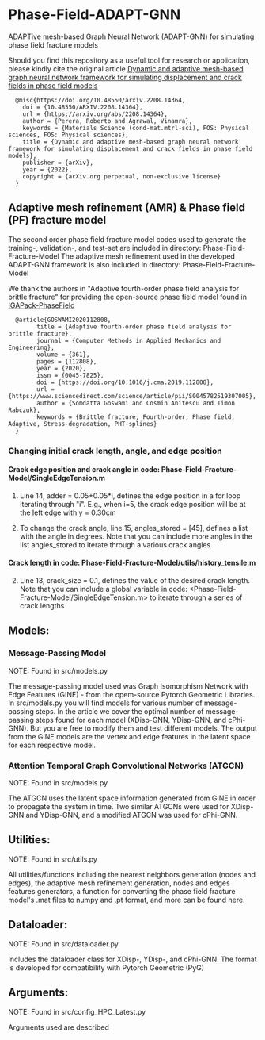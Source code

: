 # Phase-Field-ADAPT-GNN
ADAPTive mesh-based Graph Neural Network (ADAPT-GNN) for simulating phase field fracture models

Should you find this repository as a useful tool for research or application, please kindly cite the original article [Dynamic and adaptive mesh-based graph neural network framework for simulating displacement and crack fields in phase field models](https://arxiv.org/abs/2208.14364v2)

      @misc{https://doi.org/10.48550/arxiv.2208.14364,
        doi = {10.48550/ARXIV.2208.14364},
        url = {https://arxiv.org/abs/2208.14364},
        author = {Perera, Roberto and Agrawal, Vinamra},
        keywords = {Materials Science (cond-mat.mtrl-sci), FOS: Physical sciences, FOS: Physical sciences},
        title = {Dynamic and adaptive mesh-based graph neural network framework for simulating displacement and crack fields in phase field models},
        publisher = {arXiv},
        year = {2022},
        copyright = {arXiv.org perpetual, non-exclusive license}
      }

## Adaptive mesh refinement (AMR) & Phase field (PF) fracture model

The second order phase field fracture model codes used to generate the training-, validation-, and test-set are included in directory: Phase-Field-Fracture-Model
The adaptive mesh refinement used in the developed ADAPT-GNN framework is also included in directory: Phase-Field-Fracture-Model

We thank the authors in "Adaptive fourth-order phase field analysis for brittle fracture" for providing the open-source phase field model found in [IGAPack-PhaseField](https://github.com/somdattagoswami/IGAPack-PhaseField)

      @article{GOSWAMI2020112808,
            title = {Adaptive fourth-order phase field analysis for brittle fracture},
            journal = {Computer Methods in Applied Mechanics and Engineering},
            volume = {361},
            pages = {112808},
            year = {2020},
            issn = {0045-7825},
            doi = {https://doi.org/10.1016/j.cma.2019.112808},
            url = {https://www.sciencedirect.com/science/article/pii/S0045782519307005},
            author = {Somdatta Goswami and Cosmin Anitescu and Timon Rabczuk},
            keywords = {Brittle fracture, Fourth-order, Phase field, Adaptive, Stress-degradation, PHT-splines}
      }

### Changing initial crack length, angle, and edge position

#### Crack edge position and crack angle in code: Phase-Field-Fracture-Model/SingleEdgeTension.m

1) Line 14, adder = 0.05+0.05*i, defines the edge position in a for loop iterating through "i". 
   E.g., when i=5, the crack edge position will be at the left edge with y = 0.30cm
    
2) To change the crack angle, line 15, angles_stored = [45], defines a list with the angle in degrees.
   Note that you can include more angles in the list angles_stored to iterate through a various crack angles
   
#### Crack length in code: Phase-Field-Fracture-Model/utils/history_tensile.m

2) Line 13, crack_size = 0.1, defines the value of the desired crack length.
   Note that you can include a global variable in code: <Phase-Field-Fracture-Model/SingleEdgeTension.m> to iterate through a series of crack lengths



## Models:

### Message-Passing Model
NOTE: Found in src/models.py 

The message-passing model used was Graph Isomorphism Network with Edge Features (GINE) - from the opem-source Pytorch Geometric Libraries.
In src/models.py you will find models for various number of message-passing steps.
In the article we cover the optimal number of message-passing steps found for each model (XDisp-GNN, YDisp-GNN, and cPhi-GNN). 
But you are free to modify them and test different models.
The output from the GINE models are the vertex and edge features in the latent space for each respective model.

### Attention Temporal Graph Convolutional Networks (ATGCN)
NOTE: Found in src/models.py

The ATGCN uses the latent space information generated from GINE in order to propagate the system in time.
Two similar ATGCNs were used for XDisp-GNN and YDisp-GNN, and a modified ATGCN was used for cPhi-GNN.

## Utilities:
NOTE: Found in src/utils.py 

All utilities/functions including the nearest neighbors generation (nodes and edges), the adaptive mesh refinement generation, nodes and edges features generators, a function for converting the phase field fracture model's .mat files to numpy and .pt format, and more can be found here.  


## Dataloader:
NOTE: Found in src/dataloader.py 

Includes the dataloader class for XDisp-, YDisp-, and cPhi-GNN. The format is developed for compatibility with Pytorch Geometric (PyG)   


## Arguments:
NOTE: Found in src/config_HPC_Latest.py

Arguments used are described


